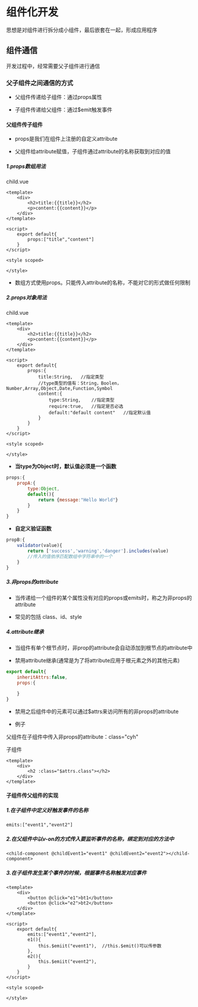 # 组件化开发

思想是对组件进行拆分成小组件，最后嵌套在一起，形成应用程序

## 组件通信

开发过程中，经常需要父子组件进行通信

### 父子组件之间通信的方式

- 父组件传递给子组件：通过props属性

- 子组件传递给父组件：通过$emit触发事件

#### 父组件传子组件

- props是我们在组件上注册的自定义attribute

- 父组件给attribute赋值，子组件通过attribute的名称获取到对应的值

##### 1.props数组用法

child.vue

```vue
<template>
    <div>
        <h2>title:{{title}}</h2>
        <p>content:{{content}}</p>
    </div>
</template>

<script>
    export default{
        props:["title","content"]
    }
</script>

<style scoped>

</style>
```

- 数组方式使用props。只能传入attribute的名称，不能对它的形式做任何限制

##### 2.props对象用法

child.vue

```vue
<template>
    <div>
        <h2>title:{{title}}</h2>
        <p>content:{{content}}</p>
    </div>
</template>

<script>
    export default{
        props:{
            title:String,   //指定类型
            //type类型的值有：String，Boolen，Number,Array,Object,Date,Function,Symbol
            content:{
                type:String,    //指定类型
                require:true,   //指定是否必选
                default:"default content"   //指定默认值
            }
        }
    }
</script>

<style scoped>

</style>
```

- **当type为Object时，默认值必须是一个函数**

```js
props:{
    propA:{
        type:Object,
        default(){
            return {message:"Hello World"}
        }
    }
}
```

- **自定义验证函数**

```js
propB:{
    validator(value){
        return ['success','warning','danger'].includes(value)
        //传入的值依序匹配数组中字符串中的一个
    }
}
```

##### 3.非props的attribute

- 当传递给一个组件的某个属性没有对应的props或emits时，称之为非props的attribute

- 常见的包括 class、id、style

##### 4.attribute继承

- 当组件有单个根节点时，非prop的attribute会自动添加到根节点的attribute中

- 禁用attribute继承(通常是为了将attribute应用于根元素之外的其他元素)

```js
export default{
    inheritAttrs:false,
    props:{

    }
}
```

- 禁用之后组件中的元素可以通过$attrs来访问所有的非props的attribute

- 例子
  

父组件在子组件中传入非props的attribute：class="cyh"

子组件

```vue
<template>
    <div>
        <h2 :class="$attrs.class"></h2>
    </div>
</template>
```

#### 子组件传父组件的实现

##### 1.在子组件中定义好触发事件的名称

```emits:["event1","event2"]```

##### 2.在父组件中以v-on的方式传入要监听事件的名称，绑定到对应的方法中

```<child-component @childEvent1="event1" @childEvent2="event2"></child-component>```

##### 3.在子组件发生某个事件的时候，根据事件名称触发对应事件

```vue
<template>
    <div>
        <button @click="e1">bt1</button>
        <button @click="e2">bt2</button>
    </div>
</template>

<script>
    export default{
        emits:["event1","event2"],
        e1(){
            this.$emiit("event1"),  //this.$emit()可以传参数
        },
        e2(){
            this.$emiit("event2"),
        }
    }
</script>

<style scoped>

</style>
```
